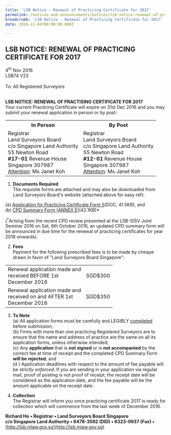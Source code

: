 ```yaml
---
title: 'LSB Notice - Renewal of Practicing Certificate for 2017'
permalink: /notices-and-announcements/notices/lsb-notice-renewal-of-practicing-certificate-for-2017/
breadcrumb: 'LSB Notice - Renewal of Practicing Certificate for 2017'
date: 2016-11-04T00:00:00.000Z

---
```



LSB NOTICE: RENEWAL OF PRACTICING CERTIFICATE FOR 2017
---

4<sup>th</sup> Nov 2016 <br>
LSB74 V23 <br>
<br>
To: All Registered Surveyors
<br><br>

**LSB NOTICE: RENEWAL OF PRACTISING CERTIFICATE FOR 2017** <br>
Your current Practicing Certificate will expire on 31st Dec 2016 and you may submit your renewal application in person or by post:
<br>

<table>
  <tr>
    <th>In Person</th>
    <th>By Post</th>
  </tr>
  <tr>
    <td>Registrar<br>Land Surveyors Board<br>c/o Singapore Land Authority<br>55 Newton Road<br><b>#17-01</b> Revenue House<br>Singapore 307987<br><u>Attention</u>: Ms Janet Koh</td>
    <td>Registrar<br>Land Surveyors Board<br>c/o Singapore Land Authority<br>55 Newton Road<br><b>#12-01</b> Revenue House<br>Singapore 307987<br><u>Attention</u>: Ms Janet Koh</td>
  </tr>
</table>

1. **Documents Required**<br>
The requisite forms are attached and may also be downloaded from Land Surveyors Board's website (attached above for easy ref):<br>

(a) [Application for Practicing Certificate Form 5](/files/LSBForm5-Application-for-Practising-Certificate.doc/)(DOC, 41.5KB), and <br>
(b) [CPD Summary Form (ANNEX E)](/files/CPDSummaryForm_AnnexE.pdf/)(42.1KB)* <br>

(<sup>*</sup>Arising from the recent CPD review presented at the LSB-SISV Joint Seminar 2016 on Sat, 8th October 2016, an updated CPD summary form will be announced in due time for the renewal of practicing certificates for year 2018 onwards).

2. **Fees**<br>
Payment for the following prescribed fees is to be made by cheque drawn in favor of "Land Surveyors Board Singapore": <br>
<table>
  <tr>
    <td>Renewal application made and <br>received  BEFORE 1st<br>December 2016</td>
    <td>SGD$300</td>
  </tr>
  <tr>
    <td>Renewal application made and <br>received on and AFTER 1st<br>December 2016</td>
    <td>SGD$350</td>
  </tr>
</table>

3. **To Note** <br>
(a) All application forms must be carefully and LEGIBLY <u>completed</u> before submission; <br>
(b) Firms with more than one practicing Registered Surveyors are to ensure that the name and address of practice are the same on all its application forms, unless otherwise intended;<br>
(c) Any **application** that is **not signed** or is **not accompanied** by the correct fee at time of receipt and the completed CPD Summary Form **will be rejected**; and <br>
(d ) Application deadlines with respect to the amount of fee payable will be *strictly enforced*. If you are sending in your application via regular mail, proof of posting is not proof of receipt; the receipt date will be considered as the application date, and the fee payable will be the amount applicable on the receipt date. <br>

4. **Collection** <br>
The Registrar will inform you once practicing certificate 2017 is ready for collection which will commence from the last week of December 2016. <br>


**Richard Ho • Registrar • Land Surveyors Board Singapore** <br>
**c/o Singapore Land Authority • 6478-3592 (DID) • 6323-9937 (Fax) •** <br>
[http://lsb.mlaw.gov.sg](http://lsb.mlaw.gov.sg)
